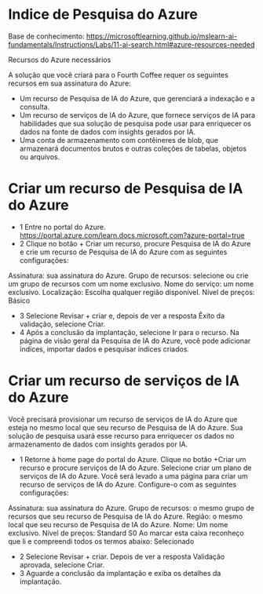 # Indice de Pesquisa do Azure

Base de conhecimento: https://microsoftlearning.github.io/mslearn-ai-fundamentals/Instructions/Labs/11-ai-search.html#azure-resources-needed

Recursos do Azure necessários

A solução que você criará para o Fourth Coffee requer os seguintes recursos em sua assinatura do Azure:
- Um recurso de Pesquisa de IA do Azure, que gerenciará a indexação e a consulta.
- Um recurso de serviços de IA do Azure, que fornece serviços de IA para habilidades que sua solução de pesquisa pode usar para enriquecer os dados na fonte de dados com insights gerados por IA.
- Uma conta de armazenamento com contêineres de blob, que armazenará documentos brutos e outras coleções de tabelas, objetos ou arquivos.

# Criar um recurso de Pesquisa de IA do Azure

- 1 Entre no portal do Azure.
https://portal.azure.com/learn.docs.microsoft.com?azure-portal=true
- 2 Clique no botão + Criar um recurso, procure Pesquisa de IA do Azure e crie um recurso de Pesquisa de IA do Azure com as seguintes configurações:

Assinatura: sua assinatura do Azure.
Grupo de recursos: selecione ou crie um grupo de recursos com um nome exclusivo.
Nome do serviço: um nome exclusivo.
Localização: Escolha qualquer região disponível.
Nível de preços: Básico

- 3 Selecione Revisar + criar e, depois de ver a resposta Êxito da validação, selecione Criar.
- 4 Após a conclusão da implantação, selecione Ir para o recurso. Na página de visão geral da Pesquisa de IA do Azure, você pode adicionar índices, importar dados e pesquisar índices criados.

# Criar um recurso de serviços de IA do Azure

Você precisará provisionar um recurso de serviços de IA do Azure que esteja no mesmo local que seu recurso de Pesquisa de IA do Azure. Sua solução de pesquisa usará esse recurso para enriquecer os dados no armazenamento de dados com insights gerados por IA.

- 1 Retorne à home page do portal do Azure. Clique no botão +Criar um recurso e procure serviços de IA do Azure. Selecione criar um plano de serviços de IA do Azure. Você será levado a uma página para criar um recurso de serviços de IA do Azure. Configure-o com as seguintes configurações:

Assinatura: sua assinatura do Azure.
Grupo de recursos: o mesmo grupo de recursos que seu recurso de Pesquisa de IA do Azure.
Região: o mesmo local que seu recurso de Pesquisa de IA do Azure.
Nome: Um nome exclusivo.
Nível de preços: Standard S0
Ao marcar esta caixa reconheço que li e compreendi todos os termos abaixo: Selecionado

- 2 Selecione Revisar + criar. Depois de ver a resposta Validação aprovada, selecione Criar.
- 3 Aguarde a conclusão da implantação e exiba os detalhes da implantação.

